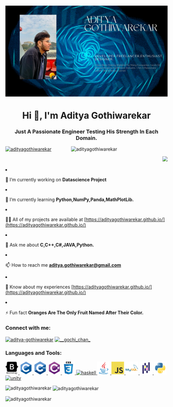 ![logo](https://github.com/adityagothiwarekar/adityagothiwarekar/blob/main/1.png)
<h1 align="center">Hi 👋, I'm Aditya Gothiwarekar</h1>
<h3 align="center">Just A Passionate Engineer Testing His Strength In Each Domain.</h3>
<p><img align="right" src="https://i.pinimg.com/originals/e8/f4/53/e8f453469a3ec97ecd354df465d73913.gif" alt="adityagothiwarekar" width="300" > </p>

<p align="left"> <a href="https://github.com/ryo-ma/github-profile-trophy"><img src="https://github-profile-trophy.vercel.app/?username=adityagothiwarekar" alt="adityagothiwarekar" /></a> </p>
<p align="right"><img src="![image](https://user-images.githubusercontent.com/109978509/210253069-4b6f6841-1079-4483-81bf-61bd5efb8665.png)</p>
"

- 🔭 I’m currently working on **Datascience Project**

- 🌱 I’m currently learning **Python,NumPy,Panda,MathPlotLib.**

- 👨‍💻 All of my projects are available at [https://adityagothiwarekar.github.io/](https://adityagothiwarekar.github.io/)

- 💬 Ask me about **C,C++,C#,JAVA,Python.**

- 📫 How to reach me **aditya.gothiwarekar@gmail.com**

- 📄 Know about my experiences [https://adityagothiwarekar.github.io/](https://adityagothiwarekar.github.io/)

- ⚡ Fun fact **Oranges Are The Only Fruit Named After Their Color.**

<h3 align="left">Connect with me:</h3>
<p align="left">
<a href="https://linkedin.com/in/aditya-gothiwarekar" target="blank"><img align="center" src="https://raw.githubusercontent.com/rahuldkjain/github-profile-readme-generator/master/src/images/icons/Social/linked-in-alt.svg" alt="aditya-gothiwarekar" height="30" width="40" /></a>
<a href="https://instagram.com/__gochi_chan_" target="blank"><img align="center" src="https://raw.githubusercontent.com/rahuldkjain/github-profile-readme-generator/master/src/images/icons/Social/instagram.svg" alt="__gochi_chan_" height="30" width="40" /></a>
</p>

<h3 align="left">Languages and Tools:</h3>
<p align="left"> <a href="https://getbootstrap.com" target="_blank" rel="noreferrer"> <img src="https://raw.githubusercontent.com/devicons/devicon/master/icons/bootstrap/bootstrap-plain-wordmark.svg" alt="bootstrap" width="40" height="40"/> </a> <a href="https://www.cprogramming.com/" target="_blank" rel="noreferrer"> <img src="https://raw.githubusercontent.com/devicons/devicon/master/icons/c/c-original.svg" alt="c" width="40" height="40"/> </a> <a href="https://www.w3schools.com/cpp/" target="_blank" rel="noreferrer"> <img src="https://raw.githubusercontent.com/devicons/devicon/master/icons/cplusplus/cplusplus-original.svg" alt="cplusplus" width="40" height="40"/> </a> <a href="https://www.w3schools.com/cs/" target="_blank" rel="noreferrer"> <img src="https://raw.githubusercontent.com/devicons/devicon/master/icons/csharp/csharp-original.svg" alt="csharp" width="40" height="40"/> </a> <a href="https://www.w3schools.com/css/" target="_blank" rel="noreferrer"> <img src="https://raw.githubusercontent.com/devicons/devicon/master/icons/css3/css3-original-wordmark.svg" alt="css3" width="40" height="40"/> </a> <a href="https://www.haskell.org/" target="_blank" rel="noreferrer"> <img src="https://upload.wikimedia.org/wikipedia/commons/1/1c/Haskell-Logo.svg" alt="haskell" width="40" height="40"/> </a> <a href="https://www.java.com" target="_blank" rel="noreferrer"> <img src="https://raw.githubusercontent.com/devicons/devicon/master/icons/java/java-original.svg" alt="java" width="40" height="40"/> </a> <a href="https://developer.mozilla.org/en-US/docs/Web/JavaScript" target="_blank" rel="noreferrer"> <img src="https://raw.githubusercontent.com/devicons/devicon/master/icons/javascript/javascript-original.svg" alt="javascript" width="40" height="40"/> </a> <a href="https://www.mysql.com/" target="_blank" rel="noreferrer"> <img src="https://raw.githubusercontent.com/devicons/devicon/master/icons/mysql/mysql-original-wordmark.svg" alt="mysql" width="40" height="40"/> </a> <a href="https://pandas.pydata.org/" target="_blank" rel="noreferrer"> <img src="https://raw.githubusercontent.com/devicons/devicon/2ae2a900d2f041da66e950e4d48052658d850630/icons/pandas/pandas-original.svg" alt="pandas" width="40" height="40"/> </a> <a href="https://www.python.org" target="_blank" rel="noreferrer"> <img src="https://raw.githubusercontent.com/devicons/devicon/master/icons/python/python-original.svg" alt="python" width="40" height="40"/> </a> <a href="https://unity.com/" target="_blank" rel="noreferrer"> <img src="https://www.vectorlogo.zone/logos/unity3d/unity3d-icon.svg" alt="unity" width="40" height="40"/> </a> </p>

<p><img align="left" src="https://github-readme-stats.vercel.app/api/top-langs?username=adityagothiwarekar&show_icons=true&locale=en&layout=compact" alt="adityagothiwarekar" /></p>

<p>&nbsp;<img align="center" src="https://github-readme-stats.vercel.app/api?username=adityagothiwarekar&show_icons=true&locale=en" alt="adityagothiwarekar" /></p>

<p><img align="center" src="https://github-readme-streak-stats.herokuapp.com/?user=adityagothiwarekar&" alt="adityagothiwarekar" /></p>

